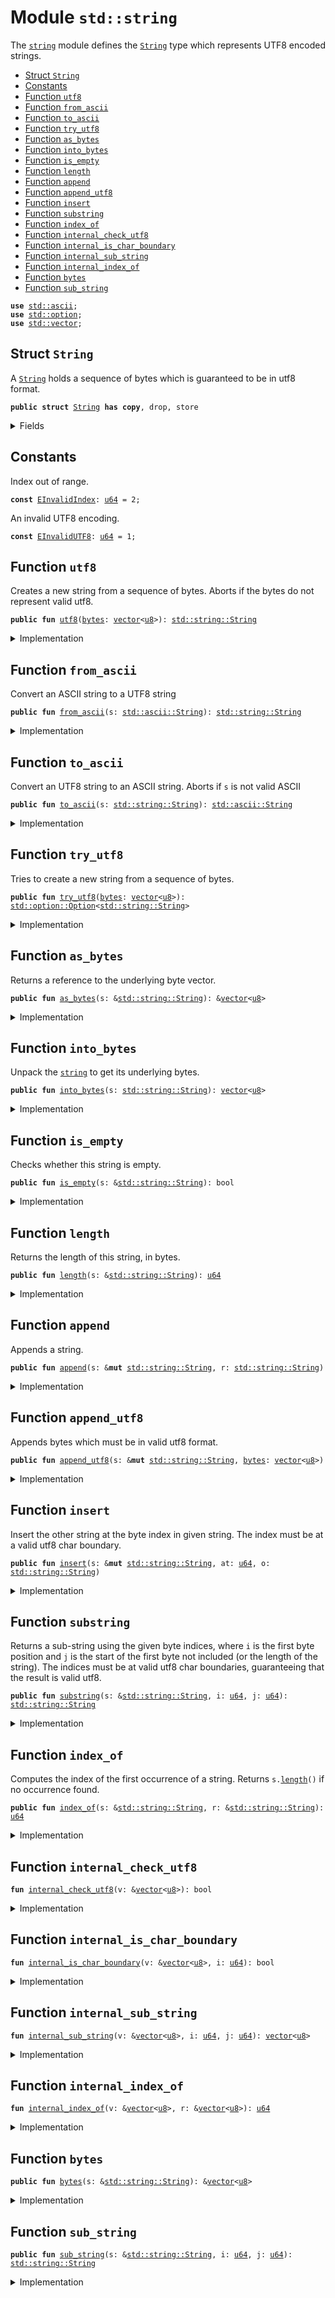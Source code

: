 
<a name="std_string"></a>

# Module `std::string`

The <code><a href="../std/string.md#std_string">string</a></code> module defines the <code><a href="../std/string.md#std_string_String">String</a></code> type which represents UTF8 encoded
strings.


-  [Struct `String`](#std_string_String)
-  [Constants](#@Constants_0)
-  [Function `utf8`](#std_string_utf8)
-  [Function `from_ascii`](#std_string_from_ascii)
-  [Function `to_ascii`](#std_string_to_ascii)
-  [Function `try_utf8`](#std_string_try_utf8)
-  [Function `as_bytes`](#std_string_as_bytes)
-  [Function `into_bytes`](#std_string_into_bytes)
-  [Function `is_empty`](#std_string_is_empty)
-  [Function `length`](#std_string_length)
-  [Function `append`](#std_string_append)
-  [Function `append_utf8`](#std_string_append_utf8)
-  [Function `insert`](#std_string_insert)
-  [Function `substring`](#std_string_substring)
-  [Function `index_of`](#std_string_index_of)
-  [Function `internal_check_utf8`](#std_string_internal_check_utf8)
-  [Function `internal_is_char_boundary`](#std_string_internal_is_char_boundary)
-  [Function `internal_sub_string`](#std_string_internal_sub_string)
-  [Function `internal_index_of`](#std_string_internal_index_of)
-  [Function `bytes`](#std_string_bytes)
-  [Function `sub_string`](#std_string_sub_string)


<pre><code><b>use</b> <a href="../std/ascii.md#std_ascii">std::ascii</a>;
<b>use</b> <a href="../std/option.md#std_option">std::option</a>;
<b>use</b> <a href="../std/vector.md#std_vector">std::vector</a>;
</code></pre>



<a name="std_string_String"></a>

## Struct `String`

A <code><a href="../std/string.md#std_string_String">String</a></code> holds a sequence of bytes which is guaranteed to be in utf8
format.


<pre><code><b>public</b> <b>struct</b> <a href="../std/string.md#std_string_String">String</a> <b>has</b> <b>copy</b>, drop, store
</code></pre>



<details>
<summary>Fields</summary>


<dl>
<dt>
<code><a href="../std/string.md#std_string_bytes">bytes</a>: <a href="../std/vector.md#std_vector">vector</a>&lt;<a href="../std/u8.md#std_u8">u8</a>&gt;</code>
</dt>
<dd>
</dd>
</dl>


</details>

<a name="@Constants_0"></a>

## Constants


<a name="std_string_EInvalidIndex"></a>

Index out of range.


<pre><code><b>const</b> <a href="../std/string.md#std_string_EInvalidIndex">EInvalidIndex</a>: <a href="../std/u64.md#std_u64">u64</a> = 2;
</code></pre>



<a name="std_string_EInvalidUTF8"></a>

An invalid UTF8 encoding.


<pre><code><b>const</b> <a href="../std/string.md#std_string_EInvalidUTF8">EInvalidUTF8</a>: <a href="../std/u64.md#std_u64">u64</a> = 1;
</code></pre>



<a name="std_string_utf8"></a>

## Function `utf8`

Creates a new string from a sequence of bytes. Aborts if the bytes do
not represent valid utf8.


<pre><code><b>public</b> <b>fun</b> <a href="../std/string.md#std_string_utf8">utf8</a>(<a href="../std/string.md#std_string_bytes">bytes</a>: <a href="../std/vector.md#std_vector">vector</a>&lt;<a href="../std/u8.md#std_u8">u8</a>&gt;): <a href="../std/string.md#std_string_String">std::string::String</a>
</code></pre>



<details>
<summary>Implementation</summary>


<pre><code><b>public</b> <b>fun</b> <a href="../std/string.md#std_string_utf8">utf8</a>(<a href="../std/string.md#std_string_bytes">bytes</a>: <a href="../std/vector.md#std_vector">vector</a>&lt;<a href="../std/u8.md#std_u8">u8</a>&gt;): <a href="../std/string.md#std_string_String">String</a> {
    <b>assert</b>!(<a href="../std/string.md#std_string_internal_check_utf8">internal_check_utf8</a>(&<a href="../std/string.md#std_string_bytes">bytes</a>), <a href="../std/string.md#std_string_EInvalidUTF8">EInvalidUTF8</a>);
    <a href="../std/string.md#std_string_String">String</a> { <a href="../std/string.md#std_string_bytes">bytes</a> }
}
</code></pre>



</details>

<a name="std_string_from_ascii"></a>

## Function `from_ascii`

Convert an ASCII string to a UTF8 string


<pre><code><b>public</b> <b>fun</b> <a href="../std/string.md#std_string_from_ascii">from_ascii</a>(s: <a href="../std/ascii.md#std_ascii_String">std::ascii::String</a>): <a href="../std/string.md#std_string_String">std::string::String</a>
</code></pre>



<details>
<summary>Implementation</summary>


<pre><code><b>public</b> <b>fun</b> <a href="../std/string.md#std_string_from_ascii">from_ascii</a>(s: <a href="../std/ascii.md#std_ascii_String">ascii::String</a>): <a href="../std/string.md#std_string_String">String</a> {
    <a href="../std/string.md#std_string_String">String</a> { <a href="../std/string.md#std_string_bytes">bytes</a>: s.<a href="../std/string.md#std_string_into_bytes">into_bytes</a>() }
}
</code></pre>



</details>

<a name="std_string_to_ascii"></a>

## Function `to_ascii`

Convert an UTF8 string to an ASCII string.
Aborts if <code>s</code> is not valid ASCII


<pre><code><b>public</b> <b>fun</b> <a href="../std/string.md#std_string_to_ascii">to_ascii</a>(s: <a href="../std/string.md#std_string_String">std::string::String</a>): <a href="../std/ascii.md#std_ascii_String">std::ascii::String</a>
</code></pre>



<details>
<summary>Implementation</summary>


<pre><code><b>public</b> <b>fun</b> <a href="../std/string.md#std_string_to_ascii">to_ascii</a>(s: <a href="../std/string.md#std_string_String">String</a>): <a href="../std/ascii.md#std_ascii_String">ascii::String</a> {
    <b>let</b> <a href="../std/string.md#std_string_String">String</a> { <a href="../std/string.md#std_string_bytes">bytes</a> } = s;
    <a href="../std/string.md#std_string_bytes">bytes</a>.to_ascii_string()
}
</code></pre>



</details>

<a name="std_string_try_utf8"></a>

## Function `try_utf8`

Tries to create a new string from a sequence of bytes.


<pre><code><b>public</b> <b>fun</b> <a href="../std/string.md#std_string_try_utf8">try_utf8</a>(<a href="../std/string.md#std_string_bytes">bytes</a>: <a href="../std/vector.md#std_vector">vector</a>&lt;<a href="../std/u8.md#std_u8">u8</a>&gt;): <a href="../std/option.md#std_option_Option">std::option::Option</a>&lt;<a href="../std/string.md#std_string_String">std::string::String</a>&gt;
</code></pre>



<details>
<summary>Implementation</summary>


<pre><code><b>public</b> <b>fun</b> <a href="../std/string.md#std_string_try_utf8">try_utf8</a>(<a href="../std/string.md#std_string_bytes">bytes</a>: <a href="../std/vector.md#std_vector">vector</a>&lt;<a href="../std/u8.md#std_u8">u8</a>&gt;): Option&lt;<a href="../std/string.md#std_string_String">String</a>&gt; {
    <b>if</b> (<a href="../std/string.md#std_string_internal_check_utf8">internal_check_utf8</a>(&<a href="../std/string.md#std_string_bytes">bytes</a>)) <a href="../std/option.md#std_option_some">option::some</a>(<a href="../std/string.md#std_string_String">String</a> { <a href="../std/string.md#std_string_bytes">bytes</a> })
    <b>else</b> <a href="../std/option.md#std_option_none">option::none</a>()
}
</code></pre>



</details>

<a name="std_string_as_bytes"></a>

## Function `as_bytes`

Returns a reference to the underlying byte vector.


<pre><code><b>public</b> <b>fun</b> <a href="../std/string.md#std_string_as_bytes">as_bytes</a>(s: &<a href="../std/string.md#std_string_String">std::string::String</a>): &<a href="../std/vector.md#std_vector">vector</a>&lt;<a href="../std/u8.md#std_u8">u8</a>&gt;
</code></pre>



<details>
<summary>Implementation</summary>


<pre><code><b>public</b> <b>fun</b> <a href="../std/string.md#std_string_as_bytes">as_bytes</a>(s: &<a href="../std/string.md#std_string_String">String</a>): &<a href="../std/vector.md#std_vector">vector</a>&lt;<a href="../std/u8.md#std_u8">u8</a>&gt; {
    &s.<a href="../std/string.md#std_string_bytes">bytes</a>
}
</code></pre>



</details>

<a name="std_string_into_bytes"></a>

## Function `into_bytes`

Unpack the <code><a href="../std/string.md#std_string">string</a></code> to get its underlying bytes.


<pre><code><b>public</b> <b>fun</b> <a href="../std/string.md#std_string_into_bytes">into_bytes</a>(s: <a href="../std/string.md#std_string_String">std::string::String</a>): <a href="../std/vector.md#std_vector">vector</a>&lt;<a href="../std/u8.md#std_u8">u8</a>&gt;
</code></pre>



<details>
<summary>Implementation</summary>


<pre><code><b>public</b> <b>fun</b> <a href="../std/string.md#std_string_into_bytes">into_bytes</a>(s: <a href="../std/string.md#std_string_String">String</a>): <a href="../std/vector.md#std_vector">vector</a>&lt;<a href="../std/u8.md#std_u8">u8</a>&gt; {
    <b>let</b> <a href="../std/string.md#std_string_String">String</a> { <a href="../std/string.md#std_string_bytes">bytes</a> } = s;
    <a href="../std/string.md#std_string_bytes">bytes</a>
}
</code></pre>



</details>

<a name="std_string_is_empty"></a>

## Function `is_empty`

Checks whether this string is empty.


<pre><code><b>public</b> <b>fun</b> <a href="../std/string.md#std_string_is_empty">is_empty</a>(s: &<a href="../std/string.md#std_string_String">std::string::String</a>): bool
</code></pre>



<details>
<summary>Implementation</summary>


<pre><code><b>public</b> <b>fun</b> <a href="../std/string.md#std_string_is_empty">is_empty</a>(s: &<a href="../std/string.md#std_string_String">String</a>): bool {
    s.<a href="../std/string.md#std_string_bytes">bytes</a>.<a href="../std/string.md#std_string_is_empty">is_empty</a>()
}
</code></pre>



</details>

<a name="std_string_length"></a>

## Function `length`

Returns the length of this string, in bytes.


<pre><code><b>public</b> <b>fun</b> <a href="../std/string.md#std_string_length">length</a>(s: &<a href="../std/string.md#std_string_String">std::string::String</a>): <a href="../std/u64.md#std_u64">u64</a>
</code></pre>



<details>
<summary>Implementation</summary>


<pre><code><b>public</b> <b>fun</b> <a href="../std/string.md#std_string_length">length</a>(s: &<a href="../std/string.md#std_string_String">String</a>): <a href="../std/u64.md#std_u64">u64</a> {
    s.<a href="../std/string.md#std_string_bytes">bytes</a>.<a href="../std/string.md#std_string_length">length</a>()
}
</code></pre>



</details>

<a name="std_string_append"></a>

## Function `append`

Appends a string.


<pre><code><b>public</b> <b>fun</b> <a href="../std/string.md#std_string_append">append</a>(s: &<b>mut</b> <a href="../std/string.md#std_string_String">std::string::String</a>, r: <a href="../std/string.md#std_string_String">std::string::String</a>)
</code></pre>



<details>
<summary>Implementation</summary>


<pre><code><b>public</b> <b>fun</b> <a href="../std/string.md#std_string_append">append</a>(s: &<b>mut</b> <a href="../std/string.md#std_string_String">String</a>, r: <a href="../std/string.md#std_string_String">String</a>) {
    s.<a href="../std/string.md#std_string_bytes">bytes</a>.<a href="../std/string.md#std_string_append">append</a>(r.<a href="../std/string.md#std_string_bytes">bytes</a>)
}
</code></pre>



</details>

<a name="std_string_append_utf8"></a>

## Function `append_utf8`

Appends bytes which must be in valid utf8 format.


<pre><code><b>public</b> <b>fun</b> <a href="../std/string.md#std_string_append_utf8">append_utf8</a>(s: &<b>mut</b> <a href="../std/string.md#std_string_String">std::string::String</a>, <a href="../std/string.md#std_string_bytes">bytes</a>: <a href="../std/vector.md#std_vector">vector</a>&lt;<a href="../std/u8.md#std_u8">u8</a>&gt;)
</code></pre>



<details>
<summary>Implementation</summary>


<pre><code><b>public</b> <b>fun</b> <a href="../std/string.md#std_string_append_utf8">append_utf8</a>(s: &<b>mut</b> <a href="../std/string.md#std_string_String">String</a>, <a href="../std/string.md#std_string_bytes">bytes</a>: <a href="../std/vector.md#std_vector">vector</a>&lt;<a href="../std/u8.md#std_u8">u8</a>&gt;) {
    s.<a href="../std/string.md#std_string_append">append</a>(<a href="../std/string.md#std_string_utf8">utf8</a>(<a href="../std/string.md#std_string_bytes">bytes</a>))
}
</code></pre>



</details>

<a name="std_string_insert"></a>

## Function `insert`

Insert the other string at the byte index in given string. The index
must be at a valid utf8 char boundary.


<pre><code><b>public</b> <b>fun</b> <a href="../std/string.md#std_string_insert">insert</a>(s: &<b>mut</b> <a href="../std/string.md#std_string_String">std::string::String</a>, at: <a href="../std/u64.md#std_u64">u64</a>, o: <a href="../std/string.md#std_string_String">std::string::String</a>)
</code></pre>



<details>
<summary>Implementation</summary>


<pre><code><b>public</b> <b>fun</b> <a href="../std/string.md#std_string_insert">insert</a>(s: &<b>mut</b> <a href="../std/string.md#std_string_String">String</a>, at: <a href="../std/u64.md#std_u64">u64</a>, o: <a href="../std/string.md#std_string_String">String</a>) {
    <b>let</b> <a href="../std/string.md#std_string_bytes">bytes</a> = &s.<a href="../std/string.md#std_string_bytes">bytes</a>;
    <b>assert</b>!(
        at &lt;= <a href="../std/string.md#std_string_bytes">bytes</a>.<a href="../std/string.md#std_string_length">length</a>() && <a href="../std/string.md#std_string_internal_is_char_boundary">internal_is_char_boundary</a>(<a href="../std/string.md#std_string_bytes">bytes</a>, at),
        <a href="../std/string.md#std_string_EInvalidIndex">EInvalidIndex</a>,
    );
    <b>let</b> l = s.<a href="../std/string.md#std_string_length">length</a>();
    <b>let</b> <b>mut</b> front = s.<a href="../std/string.md#std_string_substring">substring</a>(0, at);
    <b>let</b> end = s.<a href="../std/string.md#std_string_substring">substring</a>(at, l);
    front.<a href="../std/string.md#std_string_append">append</a>(o);
    front.<a href="../std/string.md#std_string_append">append</a>(end);
    *s = front;
}
</code></pre>



</details>

<a name="std_string_substring"></a>

## Function `substring`

Returns a sub-string using the given byte indices, where <code>i</code> is the first
byte position and <code>j</code> is the start of the first byte not included (or the
length of the string). The indices must be at valid utf8 char boundaries,
guaranteeing that the result is valid utf8.


<pre><code><b>public</b> <b>fun</b> <a href="../std/string.md#std_string_substring">substring</a>(s: &<a href="../std/string.md#std_string_String">std::string::String</a>, i: <a href="../std/u64.md#std_u64">u64</a>, j: <a href="../std/u64.md#std_u64">u64</a>): <a href="../std/string.md#std_string_String">std::string::String</a>
</code></pre>



<details>
<summary>Implementation</summary>


<pre><code><b>public</b> <b>fun</b> <a href="../std/string.md#std_string_substring">substring</a>(s: &<a href="../std/string.md#std_string_String">String</a>, i: <a href="../std/u64.md#std_u64">u64</a>, j: <a href="../std/u64.md#std_u64">u64</a>): <a href="../std/string.md#std_string_String">String</a> {
    <b>let</b> <a href="../std/string.md#std_string_bytes">bytes</a> = &s.<a href="../std/string.md#std_string_bytes">bytes</a>;
    <b>let</b> l = <a href="../std/string.md#std_string_bytes">bytes</a>.<a href="../std/string.md#std_string_length">length</a>();
    <b>assert</b>!(
        j &lt;= l &&
        i &lt;= j &&
        <a href="../std/string.md#std_string_internal_is_char_boundary">internal_is_char_boundary</a>(<a href="../std/string.md#std_string_bytes">bytes</a>, i) &&
        <a href="../std/string.md#std_string_internal_is_char_boundary">internal_is_char_boundary</a>(<a href="../std/string.md#std_string_bytes">bytes</a>, j),
        <a href="../std/string.md#std_string_EInvalidIndex">EInvalidIndex</a>,
    );
    <a href="../std/string.md#std_string_String">String</a> { <a href="../std/string.md#std_string_bytes">bytes</a>: <a href="../std/string.md#std_string_internal_sub_string">internal_sub_string</a>(<a href="../std/string.md#std_string_bytes">bytes</a>, i, j) }
}
</code></pre>



</details>

<a name="std_string_index_of"></a>

## Function `index_of`

Computes the index of the first occurrence of a string. Returns <code>s.<a href="../std/string.md#std_string_length">length</a>()</code>
if no occurrence found.


<pre><code><b>public</b> <b>fun</b> <a href="../std/string.md#std_string_index_of">index_of</a>(s: &<a href="../std/string.md#std_string_String">std::string::String</a>, r: &<a href="../std/string.md#std_string_String">std::string::String</a>): <a href="../std/u64.md#std_u64">u64</a>
</code></pre>



<details>
<summary>Implementation</summary>


<pre><code><b>public</b> <b>fun</b> <a href="../std/string.md#std_string_index_of">index_of</a>(s: &<a href="../std/string.md#std_string_String">String</a>, r: &<a href="../std/string.md#std_string_String">String</a>): <a href="../std/u64.md#std_u64">u64</a> {
    <a href="../std/string.md#std_string_internal_index_of">internal_index_of</a>(&s.<a href="../std/string.md#std_string_bytes">bytes</a>, &r.<a href="../std/string.md#std_string_bytes">bytes</a>)
}
</code></pre>



</details>

<a name="std_string_internal_check_utf8"></a>

## Function `internal_check_utf8`



<pre><code><b>fun</b> <a href="../std/string.md#std_string_internal_check_utf8">internal_check_utf8</a>(v: &<a href="../std/vector.md#std_vector">vector</a>&lt;<a href="../std/u8.md#std_u8">u8</a>&gt;): bool
</code></pre>



<details>
<summary>Implementation</summary>


<pre><code><b>native</b> <b>fun</b> <a href="../std/string.md#std_string_internal_check_utf8">internal_check_utf8</a>(v: &<a href="../std/vector.md#std_vector">vector</a>&lt;<a href="../std/u8.md#std_u8">u8</a>&gt;): bool;
</code></pre>



</details>

<a name="std_string_internal_is_char_boundary"></a>

## Function `internal_is_char_boundary`



<pre><code><b>fun</b> <a href="../std/string.md#std_string_internal_is_char_boundary">internal_is_char_boundary</a>(v: &<a href="../std/vector.md#std_vector">vector</a>&lt;<a href="../std/u8.md#std_u8">u8</a>&gt;, i: <a href="../std/u64.md#std_u64">u64</a>): bool
</code></pre>



<details>
<summary>Implementation</summary>


<pre><code><b>native</b> <b>fun</b> <a href="../std/string.md#std_string_internal_is_char_boundary">internal_is_char_boundary</a>(v: &<a href="../std/vector.md#std_vector">vector</a>&lt;<a href="../std/u8.md#std_u8">u8</a>&gt;, i: <a href="../std/u64.md#std_u64">u64</a>): bool;
</code></pre>



</details>

<a name="std_string_internal_sub_string"></a>

## Function `internal_sub_string`



<pre><code><b>fun</b> <a href="../std/string.md#std_string_internal_sub_string">internal_sub_string</a>(v: &<a href="../std/vector.md#std_vector">vector</a>&lt;<a href="../std/u8.md#std_u8">u8</a>&gt;, i: <a href="../std/u64.md#std_u64">u64</a>, j: <a href="../std/u64.md#std_u64">u64</a>): <a href="../std/vector.md#std_vector">vector</a>&lt;<a href="../std/u8.md#std_u8">u8</a>&gt;
</code></pre>



<details>
<summary>Implementation</summary>


<pre><code><b>native</b> <b>fun</b> <a href="../std/string.md#std_string_internal_sub_string">internal_sub_string</a>(v: &<a href="../std/vector.md#std_vector">vector</a>&lt;<a href="../std/u8.md#std_u8">u8</a>&gt;, i: <a href="../std/u64.md#std_u64">u64</a>, j: <a href="../std/u64.md#std_u64">u64</a>): <a href="../std/vector.md#std_vector">vector</a>&lt;<a href="../std/u8.md#std_u8">u8</a>&gt;;
</code></pre>



</details>

<a name="std_string_internal_index_of"></a>

## Function `internal_index_of`



<pre><code><b>fun</b> <a href="../std/string.md#std_string_internal_index_of">internal_index_of</a>(v: &<a href="../std/vector.md#std_vector">vector</a>&lt;<a href="../std/u8.md#std_u8">u8</a>&gt;, r: &<a href="../std/vector.md#std_vector">vector</a>&lt;<a href="../std/u8.md#std_u8">u8</a>&gt;): <a href="../std/u64.md#std_u64">u64</a>
</code></pre>



<details>
<summary>Implementation</summary>


<pre><code><b>native</b> <b>fun</b> <a href="../std/string.md#std_string_internal_index_of">internal_index_of</a>(v: &<a href="../std/vector.md#std_vector">vector</a>&lt;<a href="../std/u8.md#std_u8">u8</a>&gt;, r: &<a href="../std/vector.md#std_vector">vector</a>&lt;<a href="../std/u8.md#std_u8">u8</a>&gt;): <a href="../std/u64.md#std_u64">u64</a>;
</code></pre>



</details>

<a name="std_string_bytes"></a>

## Function `bytes`



<pre><code><b>public</b> <b>fun</b> <a href="../std/string.md#std_string_bytes">bytes</a>(s: &<a href="../std/string.md#std_string_String">std::string::String</a>): &<a href="../std/vector.md#std_vector">vector</a>&lt;<a href="../std/u8.md#std_u8">u8</a>&gt;
</code></pre>



<details>
<summary>Implementation</summary>


<pre><code><b>public</b> <b>fun</b> <a href="../std/string.md#std_string_bytes">bytes</a>(s: &<a href="../std/string.md#std_string_String">String</a>): &<a href="../std/vector.md#std_vector">vector</a>&lt;<a href="../std/u8.md#std_u8">u8</a>&gt; { s.<a href="../std/string.md#std_string_as_bytes">as_bytes</a>() }
</code></pre>



</details>

<a name="std_string_sub_string"></a>

## Function `sub_string`



<pre><code><b>public</b> <b>fun</b> <a href="../std/string.md#std_string_sub_string">sub_string</a>(s: &<a href="../std/string.md#std_string_String">std::string::String</a>, i: <a href="../std/u64.md#std_u64">u64</a>, j: <a href="../std/u64.md#std_u64">u64</a>): <a href="../std/string.md#std_string_String">std::string::String</a>
</code></pre>



<details>
<summary>Implementation</summary>


<pre><code><b>public</b> <b>fun</b> <a href="../std/string.md#std_string_sub_string">sub_string</a>(s: &<a href="../std/string.md#std_string_String">String</a>, i: <a href="../std/u64.md#std_u64">u64</a>, j: <a href="../std/u64.md#std_u64">u64</a>): <a href="../std/string.md#std_string_String">String</a> {
    s.<a href="../std/string.md#std_string_substring">substring</a>(i, j)
}
</code></pre>



</details>


[//]: # ("File containing references which can be used from documentation")
